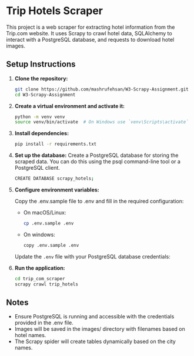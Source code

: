 # Trip Hotels Scraper
This project is a web scraper for extracting hotel information from the Trip.com website. It uses Scrapy to crawl hotel data, SQLAlchemy to interact with a PostgreSQL database, and requests to download hotel images.

## Setup Instructions

1. **Clone the repository:**
    ```bash
    git clone https://github.com/mashrufehsan/W3-Scrapy-Assignment.git
    cd W3-Scrapy-Assignment
    ```

2. **Create a virtual environment and activate it:**
    ```bash
    python -m venv venv
    source venv/bin/activate  # On Windows use `venv\Scripts\activate`
    ```

3. **Install dependencies:**
    ```bash
    pip install -r requirements.txt
    ```

4. **Set up the database:**
    Create a PostgreSQL database for storing the scraped data. You can do this using the psql command-line tool or a PostgreSQL client.
    ```bash
    CREATE DATABASE scrapy_hotels;
    ```

5. **Configure environment variables:**

    Copy the .env.sample file to .env and fill in the required configuration:
    - On macOS/Linux:
        ```bash
        cp .env.sample .env
        ```
    - On windows:
        ```bash
        copy .env.sample .env
        ```
    Update the `.env` file with your PostgreSQL database credentials:

6. **Run the application:**
    ```bash
    cd trip_com_scraper
    scrapy crawl trip_hotels
    ```

## Notes

- Ensure PostgreSQL is running and accessible with the credentials provided in the .env file.
- Images will be saved in the images/ directory with filenames based on hotel names.
- The Scrapy spider will create tables dynamically based on the city names.
